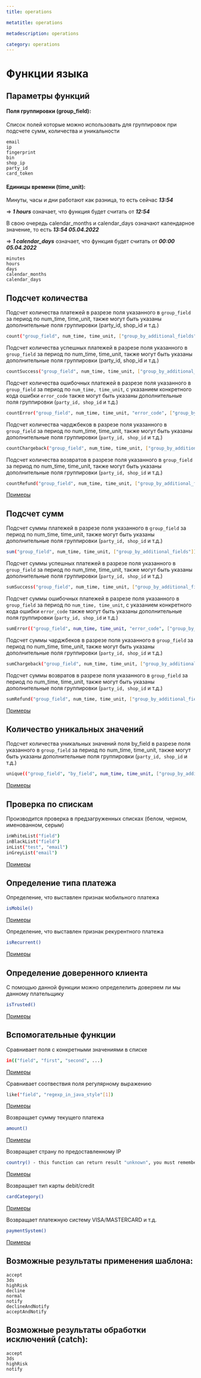 ```yaml
---
title: operations

metatitle: operations

metadescription: operations

category: operations
---
```


# Функции языка

## Параметры функций

#### Поля группировки (group_field):

Список полей которые можно использовать для группировок при подсчете сумм, количества и уникальности

    email
    ip
    fingerprint
    bin
    shop_ip
    party_id
    card_token

#### Единицы времени (time_unit):

Минуты, часы и дни работают как разница, то есть сейчас **_13:54_**

=> **_1 hours_** означает, что функция будет считать от **_12:54_**

В свою очередь calendar_months и calendar_days означают календарное значение, то есть **_13:54 05.04.2022_**

=> **_1 calendar_days_** означает, что функция будет считать от **_00:00 05.04.2022_**

    minutes
    hours
    days
    calendar_months
    calendar_days

## Подсчет количества

Подсчет количества платежей в разрезе поля указанного в ```group_field``` за период по num_time, time_unit, также могут
быть указаны дополнительные поля группировки (party_id, shop_id и т.д.)

```sh
count("group_field", num_time, time_unit, ["group_by_additional_fields"])
```

Подсчет количества успешных платежей в разрезе поля указанного в ```group_field``` за период по num_time, time_unit,
также могут быть указаны дополнительные поля группировки (party_id, shop_id и т.д.)

```sh
countSuccess("group_field", num_time, time_unit, ["group_by_additional_fields"])
```

Подсчет количества ошибочных платежей в разрезе поля указанного в ```group_field``` за период
по ```num_time, time_unit```, с указанием конкретного кода ошибки ```error_code```
также могут быть указаны дополнительные поля группировки (```party_id, shop_id``` и т.д.)

```sh
countError("group_field", num_time, time_unit, "error_code", ["group_by_additional_fields"])
```

Подсчет количества чарджбеков в разрезе поля указанного в ```group_field``` за период по num_time, time_unit, также
могут быть указаны дополнительные поля группировки (```party_id, shop_id``` и т.д.)

```sh
countChargeback("group_field", num_time, time_unit, ["group_by_additional_fields"])
```

Подсчет количества возвратов в разрезе поля указанного в ```group_field``` за период по num_time, time_unit, также могут
быть указаны дополнительные поля группировки (```party_id, shop_id``` и т.д.)

```sh
countRefund("group_field", num_time, time_unit, ["group_by_additional_fields"])
```

[Примеры](../examples/#_5)

## Подсчет сумм

Подсчет суммы платежей в разрезе поля указанного в ```group_field``` за период по num_time, time_unit, также могут быть
указаны дополнительные поля группировки (```party_id, shop_id``` и т.д.)

```sh
sum("group_field", num_time, time_unit, ["group_by_additional_fields"])
```

Подсчет суммы успешных платежей в разрезе поля указанного в ```group_field``` за период по num_time, time_unit, также
могут быть указаны дополнительные поля группировки (```party_id, shop_id``` и т.д.)

```sh
sumSuccess("group_field", num_time, time_unit, ["group_by_additional_fields"])
```

Подсчет суммы ошибочных платежей в разрезе поля указанного в ```group_field``` за период по ```num_time, time_unit```, с
указанием конкретного кода ошибки ```error_code```
также могут быть указаны дополнительные поля группировки (```party_id, shop_id``` и т.д.)

```sh
sumError(("group_field", num_time, time_unit, "error_code", ["group_by_additional_fields"])
```

Подсчет суммы чарджбеков в разрезе поля указанного в ```group_field``` за период по num_time, time_unit, также могут
быть указаны дополнительные поля группировки (```party_id, shop_id``` и т.д.)

```sh
sumChargeback("group_field", num_time, time_unit, ["group_by_additional_fields"])
```

Подсчет суммы возвратов в разрезе поля указанного в ```group_field``` за период по num_time, time_unit, также могут быть
указаны дополнительные поля группировки (```party_id, shop_id``` и т.д.)

```sh
sumRefund("group_field", num_time, time_unit, ["group_by_additional_fields"])
```

[Примеры](../examples/#_5)

## Количество уникальных значений

Подсчет количества уникальных значений поля by_field в разрезе поля указанного в ```group_field``` за период по
num_time, time_unit, также могут быть указаны дополнительные поля группировки (```party_id, shop_id``` и т.д.)

```sh
unique(("group_field", "by_field", num_time, time_unit, ["group_by_additional_fields"])
```

[Примеры](../examples/#ip-email)

## Проверка по спискам

Производится проверка в предзагруженных списках (белом, черном, именованном, серым)

```sh
inWhiteList("field")
inBlackList("field")
inList("test", "email")
inGreyList("email")
```

[Примеры](../examples/#_3)

## Определение типа платежа

Определение, что выставлен признак мобильного платежа

```sh
isMobile()
```

[Примеры](../examples/#_12)

Определение, что выставлен признак рекурентного платежа

```sh
isRecurrent()
```

[Примеры](../examples/#_11)

## Определение доверенного клиента

С помощью данной функции можно определелить доверяем ли мы данному плательщику

```sh
isTrusted()
```

[Примеры](../examples/#_8)

## Вспомогательные функции

Сравнивает поля с конкретными значениями в списке

```sh
in(("field", "first", "second", ...)
```

[Примеры](../examples/#_13)

Сравнивает соотвествия поля регулярному выражению

```sh
like("field", "regexp_in_java_style"[1])
```

[Примеры](../examples/#_13)

Возвращает сумму текущего платежа

```sh
amount()
```

[Примеры](../examples/#_6)

Возвращает страну по предоставленному IP

```sh
country() - this function can return result "unknown", you must remember it!
```

[Примеры](../examples/#ip)

Возвращает тип карты debit/credit

```sh
cardCategory()
```

[Примеры](../examples/#_9)

Возвращает платежную систему VISA/MASTERCARD и т.д.

```sh
paymentSystem()
```

[Примеры](../examples/#_10)

## Возможные результаты применения шаблона:

    accept 
    3ds
    highRisk
    decline
    normal
    notify
    declineAndNotify
    acceptAndNotify

## Возможные результаты обработки исключений (catch):

    accept
    3ds
    highRisk
    notify
